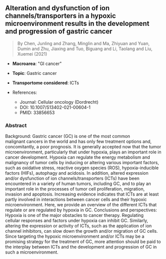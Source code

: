 ## Alteration and dysfunction of ion channels/transporters in a hypoxic microenvironment results in the development and progression of gastric cancer

> By Chen, Junling and Zhang, Minglin and Ma, Zhiyuan and Yuan, Dumin and Zhu, Jiaxing and Tuo, Biguang and Li, Taolang and Liu, Xuemei (2021)

- **Macroarea**: "GI cancer"
- **Topic**: Gastric cancer
- **Transportome considered**: ICTs

- References:
  - Journal: Cellular oncology (Dordrecht)
  - DOI: 10.1007/S13402-021-00604-1
  - PMID: 33856653

### Abstract

Background: Gastric cancer (GC) is one of the most common malignant cancers in the world and has only few treatment options and, concomitantly, a poor prognosis. It is generally accepted now that the tumor microenvironment, particularly that under hypoxia, plays an important role in cancer development. Hypoxia can regulate the energy metabolism and malignancy of tumor cells by inducing or altering various important factors, such as oxidative stress, reactive oxygen species (ROS), hypoxia-inducible factors (HIFs), autophagy and acidosis. In addition, altered expression and/or dysfunction of ion channels/transporters (ICTs) have been encountered in a variety of human tumors, including GC, and to play an important role in the processes of tumor cell proliferation, migration, invasion and apoptosis. Increasing evidence indicates that ICTs are at least partly involved in interactions between cancer cells and their hypoxic microenvironment. Here, we provide an overview of the different ICTs that regulate or are regulated by hypoxia in GC. Conclusions and perspectives: Hypoxia is one of the major obstacles to cancer therapy. Regulating cellular responses and factors under hypoxia can inhibit GC. Similarly, altering the expression or activity of ICTs, such as the application of ion channel inhibitors, can slow down the growth and/or migration of GC cells. Since targeting the hypoxic microenvironment and/or ICTs may be a promising strategy for the treatment of GC, more attention should be paid to the interplay between ICTs and the development and progression of GC in such a microenvironment.
